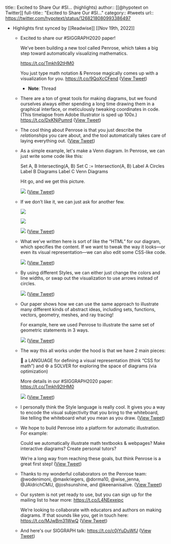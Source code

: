 title:: Excited to Share Our #SI... (highlights)
author:: [[@hypotext on Twitter]]
full-title:: "Excited to Share Our \#SI..."
category:: #tweets
url:: https://twitter.com/hypotext/status/1268218080993386497

- Highlights first synced by [[Readwise]] [[Nov 19th, 2022]]
	- Excited to share our #SIGGRAPH2020 paper!
	  
	  We’ve been building a new tool called Penrose, which takes a big step toward automatically visualizing mathematics.
	  
	  https://t.co/Tmkh92tHM0
	  
	  You just type math notation & Penrose magically comes up with a visualization for you. https://t.co/9QqXcCFend ([View Tweet](https://twitter.com/hypotext/status/1268218080993386497))
		- **Note**: Thread
	- There are a ton of great tools for making diagrams, but we found ourselves always either spending a long time drawing them in a graphical interface, or meticulously tweaking coordinates in code. (This timelapse from Adobe Illustrator is sped up 100x.) https://t.co/DxKNjPumrd ([View Tweet](https://twitter.com/hypotext/status/1268218084453744699))
	- The cool thing about Penrose is that you just describe the *relationships* you care about, and the tool automatically takes care of laying everything out. ([View Tweet](https://twitter.com/hypotext/status/1268218086173421569))
	- As a simple example, let's make a Venn diagram. In Penrose, we can just write some code like this:
	  
	  Set A, B
	  Intersecting(A, B)
	  Set C := Intersection(A, B)
	  Label A $\text{Circles}$
	  Label B $\text{Diagrams}$
	  Label C $\text{Venn Diagrams}$
	  
	  Hit go, and we get this picture. 
	  
	  ![](https://pbs.twimg.com/media/EZmPdc1WoAExBLh.jpg) ([View Tweet](https://twitter.com/hypotext/status/1268218087989444609))
	- If we don’t like it, we can just ask for another few. 
	  
	  ![](https://pbs.twimg.com/media/EZmPjOpXsAILbvA.jpg) 
	  
	  ![](https://pbs.twimg.com/media/EZmIGTKXYAAdxoJ.jpg) 
	  
	  ![](https://pbs.twimg.com/media/EZmIHR8X0AEN7mv.jpg) ([View Tweet](https://twitter.com/hypotext/status/1268218090191556608))
	- What we’ve written here is sort of like the “HTML” for our diagram, which specifies the content.  If we want to tweak the way it looks—or even its visual representation—we can also edit some CSS-like code. 
	  
	  ![](https://pbs.twimg.com/media/EZmPzp_WoAQGyos.jpg) ([View Tweet](https://twitter.com/hypotext/status/1268218092469006342))
	- By using different Styles, we can either just change the colors and line widths, or swap out the visualization to use arrows instead of circles. 
	  
	  ![](https://pbs.twimg.com/media/EZmQDBFXYAAX88S.jpg) ([View Tweet](https://twitter.com/hypotext/status/1268218094973071361))
	- Our paper shows how we can use the same approach to illustrate many different kinds of abstract ideas, including sets, functions, vectors, geometry, meshes, and ray tracing!
	  
	  For example, here we used Penrose to illustrate the same set of geometric statements in 3 ways. 
	  
	  ![](https://pbs.twimg.com/media/EZmQKa8WsAAqSZw.jpg) ([View Tweet](https://twitter.com/hypotext/status/1268218097296646154))
	- The way this all works under the hood is that we have 2 main pieces:
	  
	  💬 a LANGUAGE for defining a visual representation (think “CSS for math”) and
	  ⚙️ a SOLVER for exploring the space of diagrams (via optimization)
	  
	  More details in our #SIGGRAPH2020 paper: https://t.co/Tmkh92tHM0 
	  
	  ![](https://pbs.twimg.com/media/EZmZeO4WoAYWYBE.jpg) ([View Tweet](https://twitter.com/hypotext/status/1268218100136259586))
	- I personally think the Style language is really cool. It gives you a way to encode the visual subjectivity that you bring to the whiteboard, like telling the whiteboard what you mean as you draw. ([View Tweet](https://twitter.com/hypotext/status/1268218101667188741))
	- We hope to build Penrose into a platform for automatic illustration. For example:
	  
	  Could we automatically illustrate math textbooks & webpages?
	  Make interactive diagrams?
	  Create personal tutors?
	  
	  We’re a long way from reaching these goals, but think Penrose is a great first step! ([View Tweet](https://twitter.com/hypotext/status/1268218103932039170))
	- Thanks to my wonderful collaborators on the Penrose team: @wodenimoni, @maxkriegers, @dorma10, @wise_jenna, @JAldrichCMU, @joshsunshine, and @keenanisalive. ([View Tweet](https://twitter.com/hypotext/status/1268218105823723520))
	- Our system is not yet ready to use, but you can sign up for the mailing list to hear more: https://t.co/L4NEexeipc
	  
	  We’re looking to collaborate with educators and authors on making diagrams. If that sounds like you, get in touch here: https://t.co/MJwBm31WwQ ([View Tweet](https://twitter.com/hypotext/status/1268218107476291585))
	- And here's our SIGGRAPH talk: https://t.co/c0jYuDuWfJ ([View Tweet](https://twitter.com/hypotext/status/1298622601330405377))